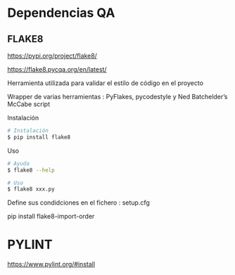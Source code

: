 # Dependencias QA

## FLAKE8

https://pypi.org/project/flake8/

https://flake8.pycqa.org/en/latest/

Herramienta utilizada para validar el estilo de código en el proyecto

Wrapper de varias herramientas : PyFlakes, pycodestyle y Ned Batchelder’s McCabe script

Instalación

```bash
# Instalación 
$ pip install flake8
```

Uso

```bash
# Ayuda
$ flake8 --help

# Uso 
$ flake8 xxx.py
```

Define sus condidciones en el fichero : setup.cfg

pip install flake8-import-order





# PYLINT

https://www.pylint.org/#install

